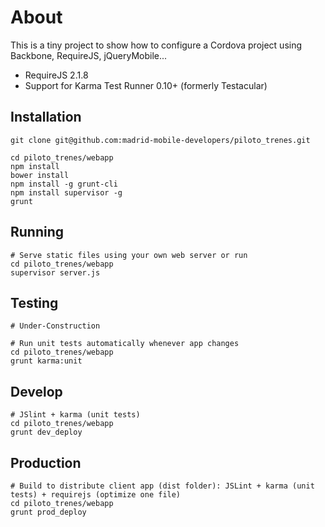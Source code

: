# About

This is a tiny project to show how to configure a Cordova project using Backbone, RequireJS, jQueryMobile...

* RequireJS 2.1.8
* Support for Karma Test Runner 0.10+ (formerly Testacular)



## Installation

    git clone git@github.com:madrid-mobile-developers/piloto_trenes.git

    cd piloto_trenes/webapp
    npm install
    bower install
    npm install -g grunt-cli
    npm install supervisor -g
    grunt

## Running

    # Serve static files using your own web server or run
    cd piloto_trenes/webapp
    supervisor server.js

## Testing

    # Under-Construction

    # Run unit tests automatically whenever app changes
    cd piloto_trenes/webapp
    grunt karma:unit


## Develop

    # JSlint + karma (unit tests)
    cd piloto_trenes/webapp
    grunt dev_deploy

## Production

    # Build to distribute client app (dist folder): JSLint + karma (unit tests) + requirejs (optimize one file)
    cd piloto_trenes/webapp
    grunt prod_deploy